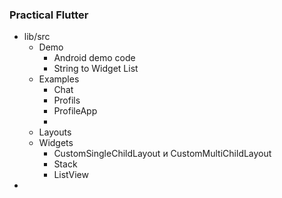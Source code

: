 ### Practical Flutter

- lib/src
  - Demo 
      - Android demo code
      - String to Widget List
  - Examples
    - Chat
    - Profils
    - ProfileApp
    - 
  - Layouts
  - Widgets
    - CustomSingleChildLayout и CustomMultiChildLayout
    - Stack
    - ListView
- 





